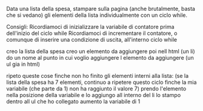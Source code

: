 Data una lista della spesa,
stampare sulla pagina (anche brutalmente, basta che si vedano) gli elementi della lista individualmente con un ciclo while.


Consigli:
    Ricordiamoci di inizializzare la variabile di contatore prima dell'inizio del ciclo while
    Ricordiamoci di incrementare il contatore, o comunque di inserire una condizione di uscita, all'interno ciclo while


creo la lista della spesa
creo un elemento da aggiungere poi nell html (un li)
do un nome al punto in cui voglio aggiungere l elemento da aggiungere (un ul gia in html)

ripeto queste cose finche non ho finito gli elementi interni alla lista: (se la lista della spesa ha 7 elementi, continuo a ripetere questo ciclo finche la mia variabile (che parte da 1) non ha raggiunto il valore 7)
    prendo l'elemento nella posizione della variabile e lo aggiungo all interno del li
    lo stampo dentro all ul che ho collegato
    aumento la variabile di 1
